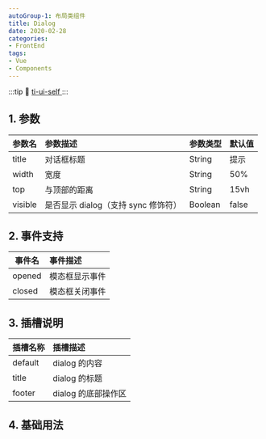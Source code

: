 ```yaml
---
autoGroup-1: 布局类组件
title: Dialog
date: 2020-02-28
categories:
- FrontEnd
tags:
- Vue
- Components
---
```

:::tip
 :link: [ ti-ui-self ](https://www.npmjs.com/package/ti-ui-self)
:::
<!-- more -->
## 1. 参数

| 参数名  | 参数描述                            | 参数类型 | 默认值 |
| ------- | :---------------------------------- | :------- | :----- |
| title   | 对话框标题                          | String   | 提示   |
| width   | 宽度                                | String   | 50%    |
| top     | 与顶部的距离                        | String   | 15vh   |
| visible | 是否显示 dialog（支持 sync 修饰符） | Boolean  | false  |

## 2. 事件支持

| 事件名 | 事件描述       |
| ------ | :------------- |
| opened | 模态框显示事件 |
| closed | 模态框关闭事件 |

## 3. 插槽说明

| 插槽名称 | 插槽描述            |
| -------- | :------------------ |
| default  | dialog 的内容       |
| title    | dialog 的标题       |
| footer   | dialog 的底部操作区 |

## 4. 基础用法

<br>
<Dialog/>

::: details 点击查看代码
<<< @/docs/.vuepress/components/Dialog.vue
:::
